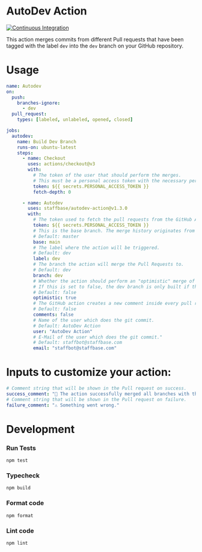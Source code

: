 # AutoDev Action

[![Continuous Integration](https://github.com/Staffbase/autodev-action/actions/workflows/integration.yml/badge.svg)](https://github.com/Staffbase/autodev-action/actions/workflows/integration.yml) 

This action merges commits from different Pull requests that have been tagged with the label `dev` into the `dev` branch on your GitHub repository.

# Usage
```yaml
name: Autodev
on:
  push:
    branches-ignore:
      - dev
  pull_request:
    types: [labeled, unlabeled, opened, closed]

jobs:
  autodev:
    name: Build Dev Branch
    runs-on: ubuntu-latest
    steps:
      - name: Checkout
        uses: actions/checkout@v3
        with:
          # The token of the user that should perform the merges. 
          # This must be a personal access token with the necessary permissions
          token: ${{ secrets.PERSONAL_ACCESS_TOKEN }}
          fetch-depth: 0

      - name: Autodev
        uses: staffbase/autodev-action@v1.3.0
        with:
          # The token used to fetch the pull requests from the GitHub API
          token: ${{ secrets.PERSONAL_ACCESS_TOKEN }}
          # This is the base branch. The merge history originates from this branch.
          # Default: master
          base: main
          # The label where the action will be triggered.
          # Default: dev
          label: dev
          # The branch the action will merge the Pull Requests to.
          # Default: dev
          branch: dev
          # Whether the action should perform an "optimistic" merge of the given Pull requests.
          # If this is set to false, the dev branch is only built if there are zero merge conflicts between branches.
          # Default: false
          optimistic: true
          # The GitHub action creates a new comment inside every pull request.
          # Default: false
          comments: false
          # Name of the user which does the git commit.
          # Default: AutoDev Action
          user: "AutoDev Action"
          # E-Mail of the user which does the git commit."
          # Default: staffbot@staffbase.com 
          email: "staffbot@staffbase.com"
```

# Inputs to customize your action:
```yaml
# Comment string that will be shown in the Pull request on success.
success_comment: "🎉 The action successfully merged all branches with the dev label."
# Comment string that will be shown in the Pull request on failure.
failure_comment: "⚠️ Something went wrong."
```

# Development

### Run Tests

```
npm test
```

### Typecheck

```
npm build
```

### Format code

```
npm format
```

### Lint code

```
npm lint
```
